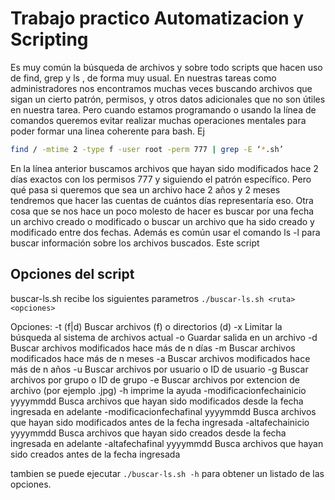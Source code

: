 # Trabajo practico Automatizacion y Scripting

Es muy común la búsqueda de archivos y sobre todo scripts que hacen uso de find, grep y ls , de forma muy usual. En nuestras tareas como administradores nos encontramos muchas veces buscando archivos que sigan un cierto patrón, permisos, y otros datos adicionales que no son útiles en nuestra tarea. Pero cuando estamos programando o usando la línea de comandos queremos evitar realizar muchas operaciones mentales para poder formar una linea coherente para bash.
Ej
```bash
find / -mtime 2 -type f -user root -perm 777 | grep -E ‘*.sh’  
```

En la línea anterior buscamos archivos que hayan sido modificados hace 2 días exactos con los permisos 777 y siguiendo el patrón específico.
Pero qué pasa si queremos que sea un archivo hace 2 años y 2 meses tendremos que hacer las cuentas de cuántos días representaría eso.
Otra cosa que se nos hace un poco molesto de hacer es buscar por una fecha un archivo creado o modificado o buscar un archivo que ha sido creado y  modificado entre dos fechas.
Además es común usar el comando ls -l para buscar información sobre los archivos buscados. 
Este script 

## Opciones del script

buscar-ls.sh recibe los siguientes parametros
`./buscar-ls.sh <ruta> <opciones>`

Opciones:
  -t (f|d)     Buscar archivos (f) o directorios (d)
  -x          Limitar la búsqueda al sistema de archivos actual
  -o <archivo> Guardar salida en un archivo
  -d <n>       Buscar archivos modificados hace más de n días
  -m <n>       Buscar archivos modificados hace más de n meses
  -a <n>       Buscar archivos modificados hace más de n años
  -u <usuario>  Buscar archivos por usuario o ID de usuario
  -g <grupo>    Buscar archivos por grupo o ID de grupo
  -e <tipo de archivo>  Buscar archivos por extencion de archivo (por ejemplo .jpg)
  -h imprime la ayuda
  -modificacionfechainicio yyyymmdd  Busca archivos que hayan sido modificados desde la fecha ingresada en adelante
  -modificacionfechafinal yyyymmdd   Busca archivos que hayan sido modificados antes de la fecha ingresada
  -altafechainicio yyyymmdd          Busca archivos que hayan sido creados desde la fecha ingresada en adelante
  -altafechafinal yyyymmdd           Busca archivos que hayan sido creados antes de la fecha ingresada

tambien se puede ejecutar `./buscar-ls.sh -h` para obtener un listado de las opciones.
